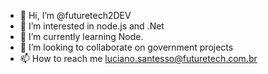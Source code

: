 - 👋 Hi, I’m @futuretech2DEV
- 👀 I’m interested in node.js and .Net
- 🌱 I’m currently learning Node.
- 💞️ I’m looking to collaborate on government projects
- 📫 How to reach me luciano.santesso@futuretech.com.br

<!---
futuretech2DEV/futuretech2DEV is a ✨ special ✨ repository because its `README.md` (this file) appears on your GitHub profile.
You can click the Preview link to take a look at your changes.
--->
